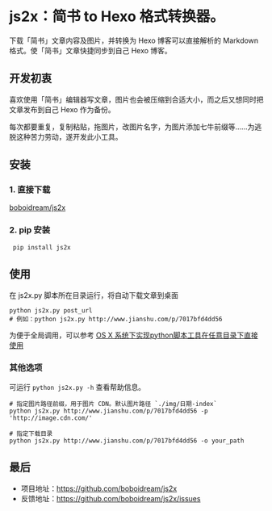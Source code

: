 # js2x：简书 to Hexo 格式转换器。

下载「简书」文章内容及图片，并转换为 Hexo 博客可以直接解析的 Markdown 格式。使「简书」文章快捷同步到自己 Hexo 博客。

## 开发初衷
喜欢使用「简书」编辑器写文章，图片也会被压缩到合适大小，而之后又想同时把文章发布到自己 Hexo 作为备份。

每次都要重复，复制粘贴，拖图片，改图片名字，为图片添加七牛前缀等……为逃脱这种苦力劳动，遂开发此小工具。

## 安装

### 1. 直接下载
[boboidream/js2x](https://github.com/boboidream/js2x/tree/master/js2x)

### 2. pip 安装

     pip install js2x

## 使用
在 js2x.py 脚本所在目录运行，将自动下载文章到桌面

    python js2x.py post_url
    # 例如：python js2x.py http://www.jianshu.com/p/7017bfd4dd56

为便于全局调用，可以参考 [OS X 系统下实现python脚本工具在任意目录下直接使用](http://blog.csdn.net/ldstartnow/article/details/53616154)

### 其他选项

可运行 `python js2x.py -h` 查看帮助信息。

    # 指定图片路径前缀，用于图片 CDN。默认图片路径 `./img/日期-index`
    python js2x.py http://www.jianshu.com/p/7017bfd4dd56 -p 'http://image.cdn.com/'

    # 指定下载目录
    python js2x.py http://www.jianshu.com/p/7017bfd4dd56 -o your_path

## 最后

- 项目地址：https://github.com/boboidream/js2x
- 反馈地址：https://github.com/boboidream/js2x/issues
